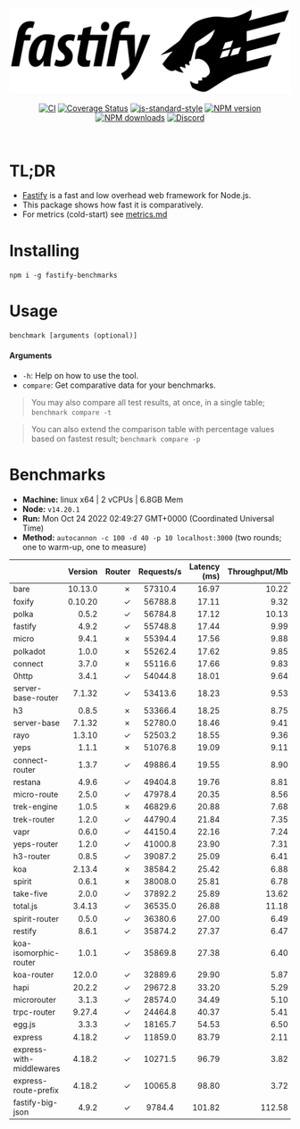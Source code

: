 <div align="center">
  <img src="https://github.com/fastify/graphics/raw/HEAD/fastify-landscape-outlined.svg" width="650" height="auto"/>
</div>

<div align="center">

[![CI](https://github.com/fastify/fastify/workflows/ci/badge.svg)](https://github.com/fastify/fastify/actions/workflows/ci.yml)
[![Coverage Status](https://coveralls.io/repos/github/fastify/fastify/badge.svg?branch=master)](https://coveralls.io/github/fastify/fastify?branch=master)
[![js-standard-style](https://img.shields.io/badge/code%20style-standard-brightgreen.svg?style=flat)](http://standardjs.com/)
[![NPM version](https://img.shields.io/npm/v/fastify.svg?style=flat)](https://www.npmjs.com/package/fastify)
[![NPM downloads](https://img.shields.io/npm/dm/fastify.svg?style=flat)](https://www.npmjs.com/package/fastify) [![Discord](https://img.shields.io/discord/725613461949906985)](https://discord.gg/fastify)

</div>
<br />

# TL;DR

* [Fastify](https://github.com/fastify/fastify) is a fast and low overhead web framework for Node.js.
* This package shows how fast it is comparatively.
* For metrics (cold-start) see [metrics.md](./METRICS.md)

# Installing

```
npm i -g fastify-benchmarks
```

# Usage

```
benchmark [arguments (optional)]
```

#### Arguments

* `-h`: Help on how to use the tool.
* `compare`: Get comparative data for your benchmarks.

> You may also compare all test results, at once, in a single table; `benchmark compare -t`

> You can also extend the comparison table with percentage values based on fastest result; `benchmark compare -p`
# Benchmarks

* __Machine:__ linux x64 | 2 vCPUs | 6.8GB Mem
* __Node:__ `v14.20.1`
* __Run:__ Mon Oct 24 2022 02:49:27 GMT+0000 (Coordinated Universal Time)
* __Method:__ `autocannon -c 100 -d 40 -p 10 localhost:3000` (two rounds; one to warm-up, one to measure)

|                          | Version | Router | Requests/s | Latency (ms) | Throughput/Mb |
| :--                      | --:     | --:    | :-:        | --:          | --:           |
| bare                     | 10.13.0 | ✗      | 57310.4    | 16.97        | 10.22         |
| foxify                   | 0.10.20 | ✓      | 56788.8    | 17.11        | 9.32          |
| polka                    | 0.5.2   | ✓      | 56784.8    | 17.12        | 10.13         |
| fastify                  | 4.9.2   | ✓      | 55748.8    | 17.44        | 9.99          |
| micro                    | 9.4.1   | ✗      | 55394.4    | 17.56        | 9.88          |
| polkadot                 | 1.0.0   | ✗      | 55262.4    | 17.62        | 9.85          |
| connect                  | 3.7.0   | ✗      | 55116.6    | 17.66        | 9.83          |
| 0http                    | 3.4.1   | ✓      | 54044.8    | 18.01        | 9.64          |
| server-base-router       | 7.1.32  | ✓      | 53413.6    | 18.23        | 9.53          |
| h3                       | 0.8.5   | ✗      | 53366.4    | 18.25        | 8.75          |
| server-base              | 7.1.32  | ✗      | 52780.0    | 18.46        | 9.41          |
| rayo                     | 1.3.10  | ✓      | 52503.2    | 18.55        | 9.36          |
| yeps                     | 1.1.1   | ✗      | 51076.8    | 19.09        | 9.11          |
| connect-router           | 1.3.7   | ✓      | 49886.4    | 19.55        | 8.90          |
| restana                  | 4.9.6   | ✓      | 49404.8    | 19.76        | 8.81          |
| micro-route              | 2.5.0   | ✓      | 47978.4    | 20.35        | 8.56          |
| trek-engine              | 1.0.5   | ✗      | 46829.6    | 20.88        | 7.68          |
| trek-router              | 1.2.0   | ✓      | 44790.4    | 21.84        | 7.35          |
| vapr                     | 0.6.0   | ✓      | 44150.4    | 22.16        | 7.24          |
| yeps-router              | 1.2.0   | ✓      | 41000.8    | 23.90        | 7.31          |
| h3-router                | 0.8.5   | ✓      | 39087.2    | 25.09        | 6.41          |
| koa                      | 2.13.4  | ✗      | 38584.2    | 25.42        | 6.88          |
| spirit                   | 0.6.1   | ✗      | 38008.0    | 25.81        | 6.78          |
| take-five                | 2.0.0   | ✓      | 37892.2    | 25.89        | 13.62         |
| total.js                 | 3.4.13  | ✓      | 36535.0    | 26.88        | 11.18         |
| spirit-router            | 0.5.0   | ✓      | 36380.6    | 27.00        | 6.49          |
| restify                  | 8.6.1   | ✓      | 35874.2    | 27.37        | 6.47          |
| koa-isomorphic-router    | 1.0.1   | ✓      | 35869.8    | 27.38        | 6.40          |
| koa-router               | 12.0.0  | ✓      | 32889.6    | 29.90        | 5.87          |
| hapi                     | 20.2.2  | ✓      | 29672.8    | 33.20        | 5.29          |
| microrouter              | 3.1.3   | ✓      | 28574.0    | 34.49        | 5.10          |
| trpc-router              | 9.27.4  | ✓      | 24464.8    | 40.37        | 5.41          |
| egg.js                   | 3.3.3   | ✓      | 18165.7    | 54.53        | 6.50          |
| express                  | 4.18.2  | ✓      | 11859.0    | 83.79        | 2.11          |
| express-with-middlewares | 4.18.2  | ✓      | 10271.5    | 96.79        | 3.82          |
| express-route-prefix     | 4.18.2  | ✓      | 10065.8    | 98.80        | 3.72          |
| fastify-big-json         | 4.9.2   | ✓      | 9784.4     | 101.82       | 112.58        |
